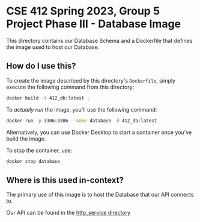 # CSE 412 Spring 2023, Group 5 Project Phase III - Database Image

This directory contains our Database Schema and a Dockerfile that defines the
image used to host our Database.

## How do I use this?

To create the image described by this directory's `Dockerfile`, simply execute
the following command from this directory:

```sh
docker build -t 412_db:latest .
```

To _actually run_ the image, you'll use the following command:

```sh
docker run -p 3306:3306 --name database -d 412_db:latest
```

Alternatively, you can use Docker Desktop to start a container once you've build the image.

To stop the container, use:

```sh
docker stop database
```

## Where is this used in-context?

The primary use of this image is to host the Database that our API connects to.

Our API can be found in the [http_service directory](../http_service/README.md)